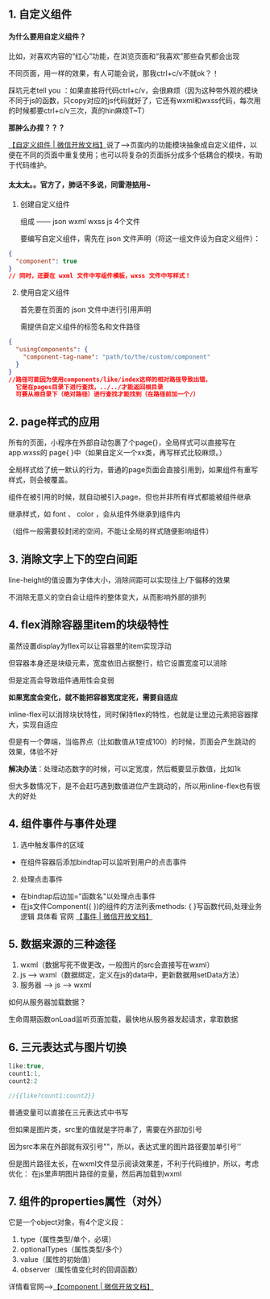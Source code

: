 ## 1. 自定义组件
#### 为什么要用自定义组件？

比如，对喜欢内容的“红心”功能，在浏览页面和“我喜欢”那些旮旯都会出现

不同页面，用一样的效果，有人可能会说，那我ctrl+c/v不就ok？！

踩坑元老tell you ：如果直接将代码ctrl+c/v，会很麻烦（因为这种带外观的模块不同于js的函数，只copy对应的js代码就好了，它还有wxml和wxss代码，每次用的时候都要ctrl+c/v三次，真的hin麻烦T~T）

**那肿么办捏？？？**

[【自定义组件 | 微信开放文档】](https://developers.weixin.qq.com/miniprogram/dev/framework/custom-component/)说了——>页面内的功能模块抽象成自定义组件，以便在不同的页面中重复使用；也可以将复杂的页面拆分成多个低耦合的模块，有助于代码维护。
#### 太太太。。官方了，肺话不多说，同雷港掂用~
1. 创建自定义组件

    组成 —— json wxml wxss js 4个文件
    
    要编写自定义组件，需先在 json 文件声明（将这一组文件设为自定义组件）：
```json
{
  "component": true
}
// 同时，还要在 wxml 文件中写组件模板，wxss 文件中写样式！
```


2. 使用自定义组件

    首先要在页面的 json 文件中进行引用声明
    
    需提供自定义组件的标签名和文件路径
```json
{
  "usingComponents": {
    "component-tag-name": "path/to/the/custom/component"
  }
}
//路径可能因为使用components/like/index这样的相对路径导致出错，
  它是在pages目录下进行查找，../../才能返回根目录
  可要从根目录下（绝对路径）进行查找才能找到（在路径前加一个/）
```

## 2. page样式的应用
所有的页面，小程序在外部自动包裹了个page{}，全局样式可以直接写在app.wxss的 page{ }中（如果自定义一个xx类，再写样式比较麻烦。）

全局样式给了统一默认的行为，普通的page页面会直接引用到，如果组件有重写样式，则会被覆盖。

组件在被引用的时候，就自动被引入page，但也并非所有样式都能被组件继承

继承样式，如 font 、 color ，会从组件外继承到组件内

（组件一般需要较封闭的空间，不能让全局的样式随便影响组件）
## 3. 消除文字上下的空白间距
line-height的值设置为字体大小，消除间距可以实现往上/下偏移的效果

不消除无意义的空白会让组件的整体变大，从而影响外部的排列

## 4. flex消除容器里item的块级特性

虽然设置display为flex可以让容器里的item实现浮动

但容器本身还是块级元素，宽度依旧占据整行，给它设置宽度可以消除

但是定高会导致组件通用性会变弱

**如果宽度会变化，就不能把容器宽度定死，需要自适应**

inline-flex可以消除块状特性，同时保持flex的特性，也就是让里边元素把容器撑大，实现自适应

但是有一个弊端，当临界点（比如数值从1变成100）的时候，页面会产生跳动的效果，体验不好

**解决办法**：处理动态数字的时候，可以定宽度，然后概要显示数值，比如1k

但大多数情况下，是不会赶巧遇到数值进位产生跳动的，所以用inline-flex也有很大的好处

## 4. 组件事件与事件处理
1. 选中触发事件的区域
- 在组件容器后添加bindtap可以监听到用户的点击事件
2. 处理点击事件
- 在bindtap后边加="函数名"以处理点击事件
- 在js文件Component({ })的组件的方法列表methods: { }写函数代码,处理业务逻辑
具体看 官网
[【事件 | 微信开放文档】](https://developers.weixin.qq.com/miniprogram/dev/framework/view/wxml/event.html#%E4%BA%8B%E4%BB%B6%E7%9A%84%E4%BD%BF%E7%94%A8%E6%96%B9%E5%BC%8F)
## 5. 数据来源的三种途径
1. wxml（数据写死不做更改，一般图片的src会直接写在wxml）
2. js ——> wxml（数据绑定，定义在js的data中，更新数据用setData方法）
3. 服务器 ——> js ——> wxml

如何从服务器加载数据？

生命周期函数onLoad监听页面加载，最快地从服务器发起请求，拿取数据
## 6. 三元表达式与图片切换
```js
like:true,
count1:1,
count2:2

//{{like?count1:count2}}
```
普通变量可以直接在三元表达式中书写

但如果是图片类，src里的值就是字符串了，需要在外部加引号

因为src本来在外部就有双引号""，所以，表达式里的图片路径要加单引号''

但是图片路径太长，在wxml文件显示阅读效果差，不利于代码维护，所以，考虑优化：
在js里声明图片路径的变量，然后再加载到wxml
## 7. 组件的properties属性（对外）
它是一个object对象，有4个定义段：
1. type（属性类型/单个，必填）
2. optionalTypes（属性类型/多个）
3. value（属性的初始值）
4. observer（属性值变化时的回调函数）

详情看官网——>[【component | 微信开放文档】](https://developers.weixin.qq.com/miniprogram/dev/reference/api/Component.html)


